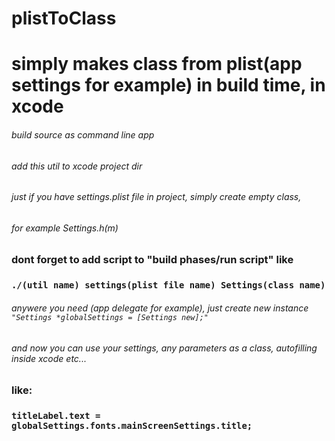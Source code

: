 # plistToClass
# simply makes class from plist(app settings for example) in build time, in xcode


###### build source as command line app
###### add this util to xcode project dir

###### just if you have settings.plist file in project, simply create empty class,
###### for example Settings.h(m) 
### dont forget to add script to "build phases/run script" like 
### `./(util name) settings(plist file name) Settings(class name)`
###### anywere you need (app delegate for example), just create new instance `"Settings *globalSettings = [Settings new];"`
###### and now you can use your settings, any parameters as a class, autofilling inside xcode etc...
### like:
### `titleLabel.text =  globalSettings.fonts.mainScreenSettings.title;`
